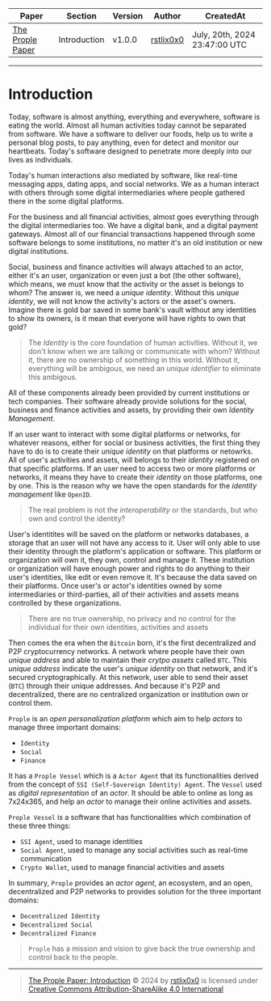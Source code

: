 |   Paper   |   Section |   Version |   Author  |   CreatedAt   |
|   ------- |   ------- |   ------  |   ------  |   ---------   |
|   [The Prople Paper](https://github.com/prople/paper/tree/main/the-prople-paper/v1.0.0)   |   Introduction | v1.0.0 | [rstlix0x0](https://github.com/rstlix0x0/) |    July, 20th, 2024  23:47:00 UTC

---

# Introduction

Today, software is almost anything, everything and everywhere, software is eating the world. Almost all human activities
today cannot be separated from software. We have a software to deliver our foods, help us to write a personal blog posts,
to pay anything, even for detect and monitor our heartbeats. Today's software designed to penetrate more deeply into our
lives as individuals.

Today's human interactions also mediated by software, like real-time messaging apps, dating apps, and social networks. We
as a human interact with others through some digital intermediaries where people gathered there in the some digital platforms.

For the business and all financial activities, almost goes everything through the digital intermediaries too. We have a digital bank, and a digital payment gateways. Almost all of our financial transactions happened through some software belongs to some institutions, no matter it's an old institution or new digital institutions.

Social, business and finance activities will always attached to an actor, either it's an user, organization or even just a
bot (the other software), which means, we must know that the activity or the asset is belongs to whom? The answer is, we need a *unique identity*. Without this *unique identity*, we will not know the activity's actors or the asset's owners. Imagine there is gold bar saved in some bank's vault without any identities to show its owners, is it mean that everyone will have *rights* to
own that gold? 

> The *Identity* is the core foundation of human activities. Without it, we don't know when we are talking or communicate with whom? Without it, there are no ownership of something in this world. Without it, everything will be ambigous, we need an *unique identifier* to eliminate this ambigous.

All of these components already been provided by current institutions or tech companies. Their software already provide solutions
for the social, business and finance activities and assets, by providing their own *Identity Management*. 

If an user want to interact with some digital platforms or networks, for whatever reasons, either for social or business activities, the first thing they have to do is to create their *unique identity* on that platforms or netowrks. All of user's
activities and assets, will belongs to their *identity* registered on that specific platforms. If an user need to access two
or more platforms or networks, it means they have to create their *identity* on those platforms, one by one. This is the reason
why we have the open standards for the *identity management* like `OpenID`.

> The real problem is not the *interoperability* or the standards, but who own and control the identity?

User's identitites will be saved on the platform or networks databases, a storage that an user will not have any access to it. User will only able to use their identity through the platform's application or software. This platform or organization will own it, they own, control and manage it. These institution or organization will have enough power and rights to do anything to their
user's identities, like edit or even remove it. It's because the data saved on their platforms. Once user's or actor's identities owned by some intermediaries or third-parties, all of their activities and assets means controlled by these organizations.

> There are no true ownership, no privacy and no control for the individual for their own identities, activities and assets 

Then comes the era when the `Bitcoin` born, it's the first decentralized and P2P cryptocurrency networks. A network where people
have their own *unique address* and able to maintain their *crytpo assets* called `BTC`. This *unique address* indicate the user's *unique identity* on that network, and it's secured cryptographically. At this network, user able to send their asset (`BTC`) through their unique addresses. And because it's P2P and decentralized, there are no centralized organization or institution own or control them.

`Prople` is an *open personalization platform* which aim to help *actors* to manage three important domains:

- `Identity`
- `Social`
- `Finance`

It has a `Prople Vessel` which is a `Actor Agent` that its functionalities derived from the concept of `SSI (Self-Sovereign Identity) Agent`. The `Vessel` used as *digital representation* of an *actor*. It should be able to online as long as 7x24x365, and help an *actor* to manage their online activities and assets. 

`Prople Vessel` is a software that has functionalities which combination of these three things:

- `SSI Agent`, used to manage identities
- `Social Agent`, used to manage any social activities such as real-time communication
- `Crypto Wallet`, used to manage financial activities and assets 

In summary, `Prople` provides an *actor agent*, an ecosystem, and an open, decentralized and P2P networks to provides solution for the three important domains:

- `Decentralized Identity` 
- `Decentralized Social`
- `Decentralized Finance` 

> `Prople` has a mission and vision to give back the true ownership and control back to the people. 

---

> [The Prople Paper: Introduction](https://github.com/prople/paper/blob/main/the-prople-paper/v1.0.0/introduction.md) © 2024 by [rstlix0x0](https://github.com/rstlix0x0/) is licensed under [Creative Commons Attribution-ShareAlike 4.0 International](https://creativecommons.org/licenses/by-sa/4.0/?ref=chooser-v1) 
